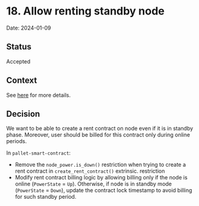 # 18. Allow renting standby node

Date: 2024-01-09

## Status

Accepted

## Context

See [here](https://github.com/threefoldtech/tfchain/issues/923) for more details.

## Decision

We want to be able to create a rent contract on node even if it is in standby phase.
Moreover, user should be billed for this contract only during online periods.

In `pallet-smart-contract`:

*   Remove the `node_power.is_down()` restriction when trying to create a rent contract in `create_rent_contract()` extrinsic. restriction
*   Modify rent contract billing logic by allowing billing only if the node is online (`PowerState` = `Up`). Otherwise, if node is in standby mode (`PowerState` = `Down`), update the contract lock timestamp to avoid billing for such standby period.
